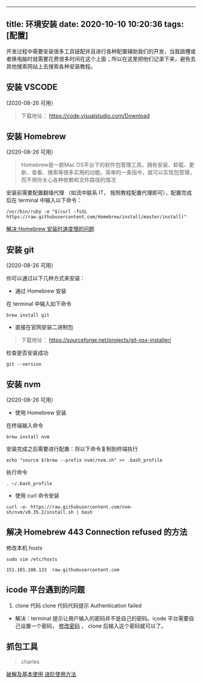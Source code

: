 
---
title: 环境安装
date: 2020-10-10 10:20:36
tags: [配置]
---

开发过程中需要安装很多工具链配并且进行各种配置辅助我们的开发，当我跳槽或者换电脑时就需要花费很多时间在这个上面；所以在这里把他们记录下来，避免去其他搜索网站上去搜索各种安装教程。

## 安装 VSCODE

(2020-08-26 可用） 

> 下载地址： https://code.visualstudio.com/Download

## 安装 Homebrew

(2020-08-26 可用）

> Homebrew是一款Mac OS平台下的软件包管理工具，拥有安装、卸载、更新、查看、搜索等很多实用的功能。简单的一条指令，就可以实现包管理，而不用你关心各种依赖和文件路径的情况

安装前需要配置翻墙代理 （如流中联系 IT， 按照教程配置代理即可），配置完成后在 terminal 中输入以下命令：

```
/usr/bin/ruby -e "$(curl -fsSL https://raw.githubusercontent.com/Homebrew/install/master/install)"
```

[解决 Homebrew 安装时速度慢的问题](https://zhuanlan.zhihu.com/p/90508170)

## 安装 git

(2020-08-26 可用）

你可以通过以下几种方式来安装：

- 通过 Homebrew 安装

在 terminal 中输入如下命令

```
brew install git
```

- 直接在官网安装二进制包

> 下载地址： https://sourceforge.net/projects/git-osx-installer/


检查是否安装成功

```
git --version
```

## 安装 nvm

(2020-08-26 可用）

- 使用 Homebrew 安装

在终端输入命令
```
brew install nvm
```

安装完成之后需要进行配置：将以下命令复制到终端执行
```
echo "source $(brew --prefix nvm)/nvm.sh" >> .bash_profile
```

执行命令
```
. ~/.bash_profile
```

- 使用 curl 命令安装

```
curl -o- https://raw.githubusercontent.com/nvm-sh/nvm/v0.35.2/install.sh | bash
```

## 解决 Homebrew 443 Connection refused 的方法

修改本机 hosts

```
sudo vim /etc/hosts
 
151.101.108.133  raw.githubusercontent.com

```

## icode 平台遇到的问题

1. clone 代码 clone 代码代码提示 Authentication failed 
- 解决：terminal 提示让用户输入的密码并不是自己的密码。icode 平台需要自己设置一个密码， [修改密码](http://icode.baidu.com/account/password) ， clone 后输入这个密码就可以了。


## 抓包工具


> charles


[破解及基本使用](https://juejin.im/post/6844903733478817800)
[进阶使用方法](https://juejin.im/post/6844903640272994317)
        
